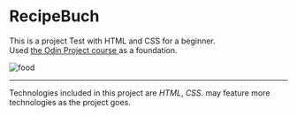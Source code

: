 # RecipeBuch

This is a project Test with HTML and CSS for a beginner. <br>
Used <a href="https://www.theodinproject.com/" target="_blank"> the Odin Project course </a> as a foundation.

<img src="https://i1.pickpik.com/photos/249/92/868/baking-cooking-food-girl-preview.jpg" alt="food">
<hr>

<p>Technologies included in this project are <em>HTML</em>, <em>CSS</em>. may feature more technologies as the project goes.</p>
